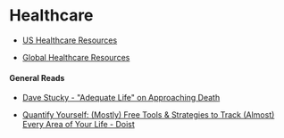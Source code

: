 # Healthcare

* [US Healthcare Resources](ushealthcare/README.md)

* [Global Healthcare Resources](globalhealthcare/README.md)

#### General Reads

* [Dave Stucky - "Adequate Life" on Approaching Death](https://adequate.life/death/)

* [Quantify Yourself: (Mostly) Free Tools & Strategies to Track (Almost) Every Area of Your Life - Doist](https://medium.com/ten-timezones/quantified-self-free-tools-to-track-and-optimize-life-2656bc3ed0da)